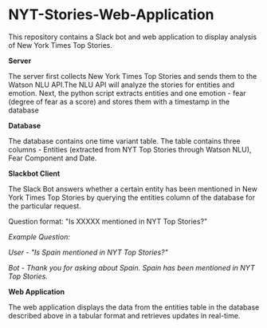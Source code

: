 # NYT-Stories-Web-Application

This repository contains a Slack bot and web application to display analysis of New York Times Top Stories.

**Server**

The server first collects New York Times Top Stories and sends them to the Watson NLU API.The NLU API will analyze the stories for entities and emotion. Next, the python script extracts entities and one emotion - fear (degree of fear as a score) and stores them with a timestamp in the database

**Database**

The database contains one time variant table. The table contains three columns - Entities (extracted from NYT Top Stories through Watson NLU), Fear Component and Date.

**Slackbot Client**

The Slack Bot answers whether a certain entity has been mentioned in New York Times Top Stories by querying the entities column of the database for the particular request.

Question format: "Is XXXXX mentioned in NYT Top Stories?"

_Example Question:_

_User - "Is Spain mentioned in NYT Top Stories?"_

_Bot - Thank you for asking about Spain. Spain has been mentioned in NYT Top Stories._

**Web Application**

The web application displays the data from the entities table in the database described above in a tabular format and retrieves updates in real-time.
